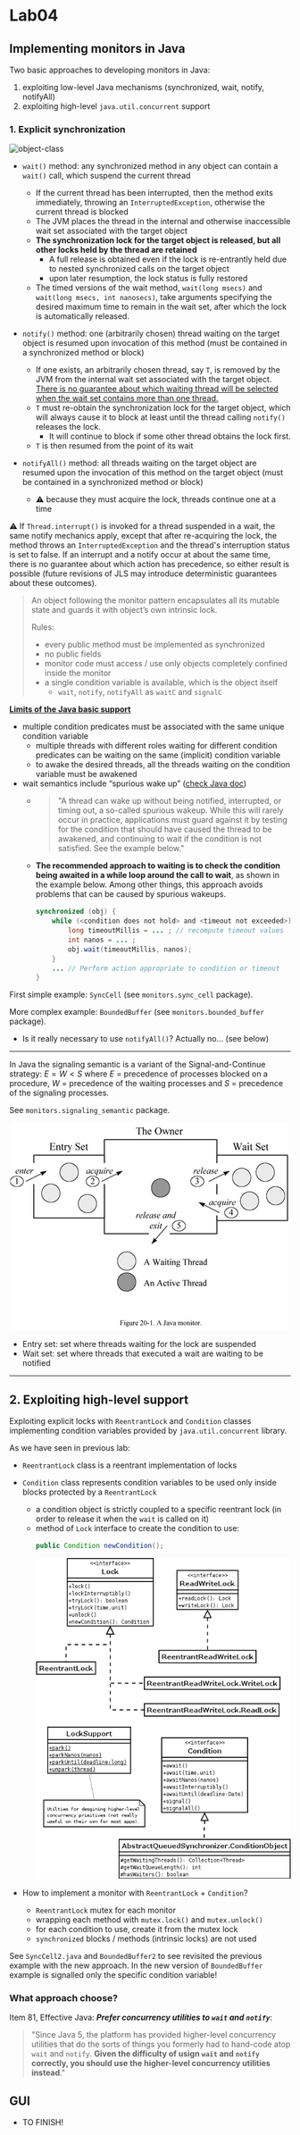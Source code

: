 # Lab04

## Implementing monitors in Java

Two basic approaches to developing monitors in Java:

1. exploiting low-level Java mechanisms (synchronized, wait, notify, notifyAll)
2. exploiting high-level `java.util.concurrent` support

### 1. Explicit synchronization

![object-class](http://www.plantuml.com/plantuml/svg/ZLF1ZXCn3BtFLrZbG5lAVa25s4KhZeW31yxkZBSJoCH3xB0Q8VuT9vwABXnsUvdOUV5xptRlH35hcIBmwHlr-hQFAD9rxGEVMmv-TM2_DnvjTorwrKTEjDqTLv13w4V1A5khTSaRuCGS2PCZpgJtjNPzsGxlRj_xpOWotlFGQeQq5bJ-eZcaSqtwoVFxVM8D3yjsjzy_pNo8yJhvY47_YpLCn4K_XHY37C6Sd5y0EK32nDBKLVZlhZDA0kKP-E6w3yqOR3QUscmW2EX8a9crGklPEpm6ofZxSRbf3p_-fBnShl192OiGfCoKs_KDj0VcTfsS74nN7yjWFGBC6PUQcUP84oLjb1Ffo8Eu0fFaXJfA0rGZgvqSpgF-DNGyNZhT2B_YTn8eSnLZJD7iZvbmi0-gQxBAjOLL1oTdSecl1IPEGJc_aBFDyXzQC-oCufIOoMcVutpUgE-AJn2Ba0-jBpbx1zqdDoRdB4b318kC3nzDOwBX0BhCeJUXYuDE2voeAckc0Wt0kUuGvLncjR2XjfRqSWWzPSMG02UsL9LerB71wbwsrQ28izXZW_Ker8PgTsirsoC9d6HtxVhEZlPN_mC0 "object-class")

- `wait()` method: any synchronized method in any object can contain a `wait()` call, which suspend the current thread
  - If the current thread has been interrupted, then the method exits immediately, throwing an `InterruptedException`, otherwise the current thread is blocked
  - The JVM places the thread in the internal and otherwise inaccessible wait set associated with the target object
  - **The synchronization lock for the target object is released, but all other locks held by the thread are retained**
    - A full release is obtained even if the lock is re-entrantly held due to nested synchronized calls on the target object
    - upon later resumption, the lock status is fully restored
  - The timed versions of the wait method, `wait(long msecs)` and `wait(long msecs, int nanosecs)`, take arguments specifying the desired maximum time to remain in the wait set, after which the lock is automatically released.
 
- `notify()` method: one (arbitrarily chosen) thread waiting on the target object is resumed upon invocation of this method (must be contained in a synchronized method or block)
  - If one exists, an arbitrarily chosen thread, say `T`, is removed by the JVM from the internal wait set associated with the target object. <ins>There is no guarantee about which waiting thread will be selected when the wait set contains more than one thread.</ins>
  - `T` must re-obtain the synchronization lock for the target object, which will always cause it to block at least until the thread calling `notify()` releases the lock.
    - It will continue to block if some other thread obtains the lock first.
  - `T` is then resumed from the point of its wait

- `notifyAll()` method: all threads waiting on the target object are resumed upon the invocation of this method on the target object (must be contained in a synchronized method or block)
  - :warning: because they must acquire the lock, threads continue one at a time

:warning: If `Thread.interrupt()` is invoked for a thread suspended in a wait, the same notify mechanics apply, except that after re-acquiring the lock, the method throws an `InterruptedException` and the thread's interruption status is set to false.
If an interrupt and a notify occur at about the same time, there is no guarantee about which action has precedence, so either result is possible (future revisions of JLS may introduce deterministic guarantees about these outcomes).

> An object following the monitor pattern encapsulates all its mutable state and guards it with object’s own intrinsic lock.
>
> Rules:
>
> - every public method must be implemented as synchronized
> - no public fields
> - monitor code must access / use only objects completely confined inside the monitor
> - a single condition variable is available, which is the object itself
>   -  `wait`, `notify`, `notifyAll` as `waitC` and `signalC`

<ins>**Limits of the Java basic support**</ins>

- multiple condition predicates must be associated with the same unique condition variable
  - multiple threads with different roles waiting for different condition predicates can be waiting on the same (implicit) condition variable
  - to awake the desired threads, all the threads waiting on the condition variable must be awakened
- wait semantics include “spurious wake up” ([check Java doc](https://docs.oracle.com/en/java/javase/17/docs/api/java.base/java/lang/Object.html#wait(long,int)))
  - > "A thread can wake up without being notified, interrupted, or timing out, a so-called spurious wakeup. While this will rarely occur in practice, applications must guard against it by testing for the condition that should have caused the thread to be awakened, and continuing to wait if the condition is not satisfied. See the example below."
  - **The recommended approach to waiting is to check the condition being awaited in a while loop around the call to wait**, as shown in the example below. Among other things, this approach avoids problems that can be caused by spurious wakeups.
    ```java
    synchronized (obj) {
        while (<condition does not hold> and <timeout not exceeded>) {
            long timeoutMillis = ... ; // recompute timeout values
            int nanos = ... ;
            obj.wait(timeoutMillis, nanos);
        }
        ... // Perform action appropriate to condition or timeout
    }
    ```

First simple example: `SyncCell` (see `monitors.sync_cell` package).

More complex example: `BoundedBuffer` (see `monitors.bounded_buffer` package).
  - Is it really necessary to use `notifyAll()`? Actually no... (see below)
 
---

In Java the signaling semantic is a variant of the Signal-and-Continue strategy: $E = W < S$ where $E$ = precedence of processes blocked on a procedure, $W$ = precedence of the waiting processes and $S$ = precedence of the signaling processes.

See `monitors.signaling_semantic` package.

![entry + wait set in Java](../../../../../../res/lab04/entry+wait-set-java.jpg)

- Entry set: set where threads waiting for the lock are suspended
- Wait set: set where threads that executed a wait are waiting to be notified

---

## 2. Exploiting high-level support

Exploiting explicit locks with `ReentrantLock` and `Condition` classes implementing condition variables provided by `java.util.concurrent` library.

As we have seen in previous lab:

- `ReentrantLock` class is a reentrant implementation of locks
- `Condition` class represents condition variables to be used only inside blocks protected by a `ReentrantLock`
  - a condition object is strictly coupled to a specific reentrant lock (in order to release it when the `wait` is called on it)
  - method of `Lock` interface to create the condition to use:
    ```java
    public Condition newCondition();
    ```
    ![lock + condition uml](../../../../../../res/lab03/locks-uml.png)

- How to implement a monitor with `ReentrantLock` + `Condition`? 
  - `ReentrantLock` mutex for each monitor
  - wrapping each method with `mutex.lock()` and `mutex.unlock()`
  - for each condition to use, create it from the mutex lock
  - `synchronized` blocks / methods (intrinsic locks) are not used

See `SyncCell2.java` and `BoundedBuffer2` to see revisited the previous example with the new approach.
In the new version of `BoundedBuffer` example is signalled only the specific condition variable!

### What approach choose?

Item 81, Effective Java: ***Prefer concurrency utilities to `wait` and `notify`***:

> "Since Java 5, the platform has provided higher-level concurrency utilities that do the sorts of things you formerly had to hand-code atop `wait` and `notify`.
> **Given the difficulty of usign `wait` and `notify` correctly, you should use the higher-level concurrency utilities instead**."

## GUI
- TO FINISH!